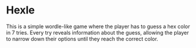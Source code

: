 # Hexle

This is a simple wordle-like game where the player has to guess a hex color in 7 tries. Every try reveals information about the guess, allowing the player to narrow down their options until they reach the correct color.
